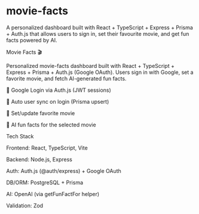 # movie-facts
A personalized dashboard built with React + TypeScript + Express + Prisma + Auth.js that allows users to sign in, set their favourite movie, and get fun facts powered by AI.

Movie Facts 🎬

Personalized movie-facts dashboard built with React + TypeScript + Express + Prisma + Auth.js (Google OAuth).
Users sign in with Google, set a favorite movie, and fetch AI-generated fun facts.

🔐 Google Login via Auth.js (JWT sessions)

👤 Auto user sync on login (Prisma upsert)

🎯 Set/update favorite movie

🤖 AI fun facts for the selected movie


Tech Stack

Frontend: React, TypeScript, Vite

Backend: Node.js, Express

Auth: Auth.js (@auth/express) + Google OAuth

DB/ORM: PostgreSQL + Prisma

AI: OpenAI (via getFunFactFor helper)

Validation: Zod
